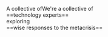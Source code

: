 <span class="d-lg-none">A collective of</span><span class="d-none d-lg-inline">We're a collective of</span> <br class="d-lg-none"/>==technology experts== <br />
exploring <br class="d-lg-none"/>==wise responses to the metacrisis==